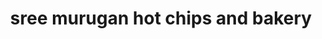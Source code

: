 ---
title: "sree murugan hot chips and bakery"
url: /thiruvananthapuram/sree-murugan-hot-chips-and-bakery/
shop: Bäckerei
---